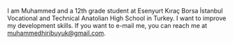 I am Muhammed and a 12th grade student at Esenyurt Kıraç Borsa İstanbul Vocational and Technical Anatolian High School in Turkey. I want to improve my development skills. If you want to e-mail me, you can reach me at muhammedhiribuyuk@gmail.com.

<!---
muhammedhiribuyuk/muhammedhiribuyuk is a ✨ special ✨ repository because its `README.md` (this file) appears on your GitHub profile.
You can click the Preview link to take a look at your changes.
--->
